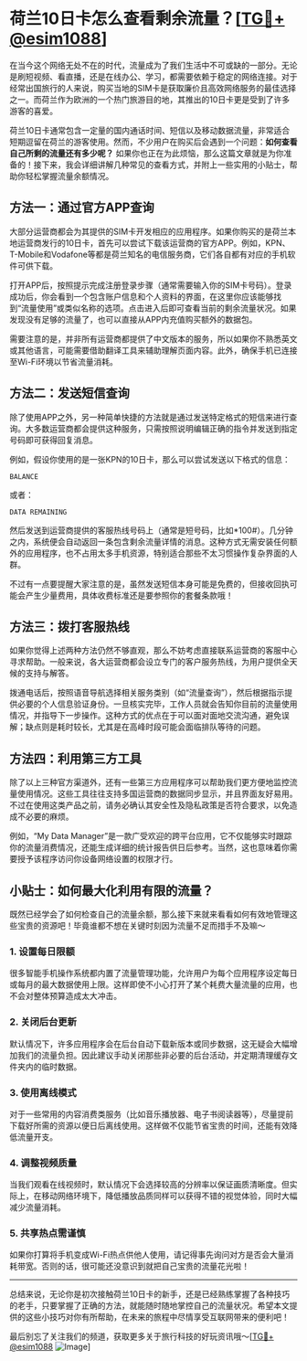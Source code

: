 # 荷兰10日卡怎么查看剩余流量？[[TG💪+ @esim1088](https://t.me/s/esim1088)]

在当今这个网络无处不在的时代，流量成为了我们生活中不可或缺的一部分。无论是刷短视频、看直播，还是在线办公、学习，都需要依赖于稳定的网络连接。对于经常出国旅行的人来说，购买当地的SIM卡是获取廉价且高效网络服务的最佳选择之一。而荷兰作为欧洲的一个热门旅游目的地，其推出的10日卡更是受到了许多游客的喜爱。

荷兰10日卡通常包含一定量的国内通话时间、短信以及移动数据流量，非常适合短期逗留在荷兰的游客使用。然而，不少用户在购买后会遇到一个问题：**如何查看自己所剩的流量还有多少呢？** 如果你也正在为此烦恼，那么这篇文章就是为你准备的！接下来，我会详细讲解几种常见的查看方式，并附上一些实用的小贴士，帮助你轻松掌握流量余额情况。

## 方法一：通过官方APP查询

大部分运营商都会为其提供的SIM卡开发相应的应用程序。如果你购买的是荷兰本地运营商发行的10日卡，首先可以尝试下载该运营商的官方APP。例如，KPN、T-Mobile和Vodafone等都是荷兰知名的电信服务商，它们各自都有对应的手机软件可供下载。

打开APP后，按照提示完成注册登录步骤（通常需要输入你的SIM卡号码）。登录成功后，你会看到一个包含账户信息和个人资料的界面，在这里你应该能够找到“流量使用”或类似名称的选项。点击进入后即可查看当前的剩余流量状况。如果发现没有足够的流量了，也可以直接从APP内充值购买额外的数据包。

需要注意的是，并非所有运营商都提供了中文版本的服务，所以如果你不熟悉英文或其他语言，可能需要借助翻译工具来辅助理解页面内容。此外，确保手机已连接至Wi-Fi环境以节省流量消耗。

## 方法二：发送短信查询

除了使用APP之外，另一种简单快捷的方法就是通过发送特定格式的短信来进行查询。大多数运营商都会提供这种服务，只需按照说明编辑正确的指令并发送到指定号码即可获得回复消息。

例如，假设你使用的是一张KPN的10日卡，那么可以尝试发送以下格式的信息：

```
BALANCE
```

或者：

```
DATA REMAINING
```

然后发送到运营商提供的客服热线号码上（通常是短号码，比如*100#）。几分钟之内，系统便会自动返回一条包含剩余流量详情的消息。这种方式无需安装任何额外的应用程序，也不占用太多手机资源，特别适合那些不太习惯操作复杂界面的人群。

不过有一点要提醒大家注意的是，虽然发送短信本身可能是免费的，但接收回执可能会产生少量费用，具体收费标准还是要参照你的套餐条款哦！

## 方法三：拨打客服热线

如果你觉得上述两种方法仍然不够直观，那么不妨考虑直接联系运营商的客服中心寻求帮助。一般来说，各大运营商都会设立专门的客户服务热线，为用户提供全天候的支持与解答。

拨通电话后，按照语音导航选择相关服务类别（如“流量查询”），然后根据指示提供必要的个人信息验证身份。一旦核实完毕，工作人员就会告知你目前的流量使用情况，并指导下一步操作。这种方式的优点在于可以面对面地交流沟通，避免误解；缺点则是耗时较长，尤其是在高峰时段可能会面临排队等待的问题。

## 方法四：利用第三方工具

除了以上三种官方渠道外，还有一些第三方应用程序可以帮助我们更方便地监控流量使用情况。这些工具往往支持多国运营商的数据同步显示，并且界面友好易用。不过在使用这类产品之前，请务必确认其安全性及隐私政策是否符合要求，以免造成不必要的麻烦。

例如，“My Data Manager”是一款广受欢迎的跨平台应用，它不仅能够实时跟踪你的流量消费情况，还能生成详细的统计报告供日后参考。当然，这也意味着你需要授予该程序访问你设备网络设置的权限才行。

## 小贴士：如何最大化利用有限的流量？

既然已经学会了如何检查自己的流量余额，那么接下来就来看看如何有效地管理这些宝贵的资源吧！毕竟谁都不想在关键时刻因为流量不足而措手不及嘛～

### 1. 设置每日限额
很多智能手机操作系统都内置了流量管理功能，允许用户为每个应用程序设定每日或每月的最大数据使用上限。这样即使不小心打开了某个耗费大量流量的应用，也不会对整体预算造成太大冲击。

### 2. 关闭后台更新
默认情况下，许多应用程序会在后台自动下载新版本或同步数据，这无疑会大幅增加我们的流量负担。因此建议手动关闭那些非必要的后台活动，并定期清理缓存文件夹内的临时数据。

### 3. 使用离线模式
对于一些常用的内容消费类服务（比如音乐播放器、电子书阅读器等），尽量提前下载好所需的资源以便日后离线使用。这样做不仅能节省宝贵的时间，还能有效降低流量开支。

### 4. 调整视频质量
当我们观看在线视频时，默认情况下会选择较高的分辨率以保证画质清晰度。但实际上，在移动网络环境下，降低播放品质同样可以获得不错的视觉体验，同时大幅减少流量消耗。

### 5. 共享热点需谨慎
如果你打算将手机变成Wi-Fi热点供他人使用，请记得事先询问对方是否会大量消耗带宽。否则的话，很可能还没意识到就把自己宝贵的流量花光啦！

---

总结来说，无论你是初次接触荷兰10日卡的新手，还是已经熟练掌握了各种技巧的老手，只要掌握了正确的方法，就能随时随地掌控自己的流量状况。希望本文提供的这些小技巧对你有所帮助，在未来的旅程中尽情享受互联网带来的便利吧！

最后别忘了关注我们的频道，获取更多关于旅行科技的好玩资讯哦～[[TG💪+ @esim1088](https://t.me/s/esim1088) ![Image](https://i.postimg.cc/4NQfJmqS/Snipaste-2025-05-13-00-14-12.png)]
